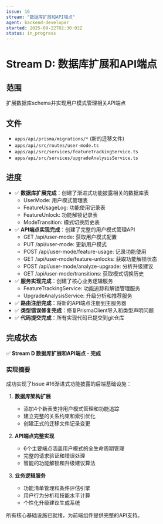 ```yaml
---
issue: 16
stream: "数据库扩展和API端点"
agent: backend-developer
started: 2025-09-22T02:30:03Z
status: in_progress
---
```


# Stream D: 数据库扩展和API端点

## 范围
扩展数据库schema并实现用户模式管理相关API端点

## 文件
- `apps/api/prisma/migrations/*` (新的迁移文件)
- `apps/api/src/routes/user-mode.ts`
- `apps/api/src/services/featureTrackingService.ts`
- `apps/api/src/services/upgradeAnalysisService.ts`

## 进度
- ✅ **数据库扩展完成**：创建了渐进式功能披露相关的数据库表
  - UserMode: 用户模式管理表
  - FeatureUsageLog: 功能使用记录表
  - FeatureUnlock: 功能解锁记录表
  - ModeTransition: 模式切换历史表
- ✅ **API端点实现完成**：创建了完整的用户模式管理API
  - GET /api/user-mode: 获取用户模式配置
  - PUT /api/user-mode: 更新用户模式
  - POST /api/user-mode/feature-usage: 记录功能使用
  - GET /api/user-mode/feature-unlocks: 获取功能解锁状态
  - POST /api/user-mode/analyze-upgrade: 分析升级建议
  - GET /api/user-mode/transitions: 获取模式切换历史
- ✅ **服务实现完成**：创建了核心业务逻辑服务
  - FeatureTrackingService: 功能追踪和解锁管理服务
  - UpgradeAnalysisService: 升级分析和推荐服务
- ✅ **路由注册完成**：将新的API端点注册到主服务器
- ✅ **类型错误修复完成**：修复PrismaClient导入和类型声明问题
- ✅ **代码提交完成**：所有实现代码已提交到git仓库

## 完成状态
✅ **Stream D 数据库扩展和API端点 - 完成**

### 实现摘要
成功实现了Issue #16渐进式功能披露的后端基础设施：

1. **数据库架构扩展**
   - 添加4个新表支持用户模式管理和功能追踪
   - 建立完整的关系约束和索引优化
   - 创建正式的迁移文件记录变更

2. **API端点完整实现**
   - 6个主要端点涵盖用户模式的全生命周期管理
   - 完整的请求验证和错误处理
   - 智能的功能解锁和升级建议算法

3. **业务逻辑服务**
   - 功能清单管理和条件评估引擎
   - 用户行为分析和技能水平计算
   - 个性化升级建议生成系统

所有核心基础设施已就绪，为前端组件提供完整的API支持。